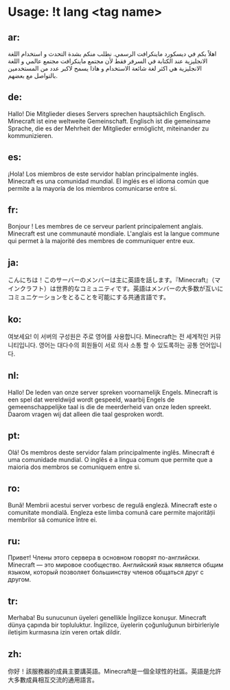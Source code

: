 # Usage: !t lang \<tag name\>
## ar:  
اهلاً بكم في ديسكورد ماينكرافت الرسمي. نطلب منكم بشدة التحدث و استخدام اللغة الانجليزية عند الكتابة في السرفر فقط لأن مجتمع ماينكرافت مجتمع عالمي و اللغة الانجليزية هي اكثر لغة شائعة الاستخدام و هاذا يسمح لاكبر عدد من المستخدمين بالتواصل مع بعضهم.  
  
## de:  
Hallo! Die Mitglieder dieses Servers sprechen hauptsächlich Englisch. Minecraft ist eine weltweite Gemeinschaft. Englisch ist die gemeinsame Sprache, die es der Mehrheit der Mitglieder ermöglicht, miteinander zu kommunizieren.
  
## es:  
¡Hola! Los miembros de este servidor hablan principalmente inglés. Minecraft es una comunidad mundial. El inglés es el idioma común que permite a la mayoría de los miembros comunicarse entre sí.  
  
## fr:  
Bonjour ! Les membres de ce serveur parlent principalement anglais. Minecraft est une communauté mondiale. L'anglais est la langue commune qui permet à la majorité des membres de communiquer entre eux.  

## ja:  
こんにちは！このサーバーのメンバーは主に英語を話します。『Minecraft』（マインクラフト）は世界的なコミュニティです。英語はメンバーの大多数が互いにコミュニケーションをとることを可能にする共通言語です。  
  
## ko:  
여보세요! 이 서버의 구성원은 주로 영어를 사용합니다. Minecraft는 전 세계적인 커뮤니티입니다. 영어는 대다수의 회원들이 서로 의사 소통 할 수 있도록하는 공통 언어입니다.  
  
## nl:  
Hallo! De leden van onze server spreken voornamelijk Engels. Minecraft is een spel dat wereldwijd wordt gespeeld, waarbij Engels de gemeenschappelijke taal is die de meerderheid van onze leden spreekt. Daarom vragen wij dat alleen die taal gesproken wordt.  
  
## pt:  
Olá! Os membros deste servidor falam principalmente inglês. Minecraft é uma comunidade mundial. O inglês é a língua comum que permite que a maioria dos membros se comuniquem entre si.  
  
## ro:  
Bună! Membrii acestui server vorbesc de regulă engleză. Minecraft este o comunitate mondială. Engleza este limba comună care permite majorității membrilor să comunice între ei.  
  
## ru:  
Привет! Члены этого сервера в основном говорят по-английски. Minecraft — это мировое сообщество. Английский язык является общим языком, который позволяет большинству членов общаться друг с другом.  
  
## tr:  
Merhaba! Bu sunucunun üyeleri genellikle İngilizce konuşur. Minecraft dünya çapında bir topluluktur. İngilizce, üyelerin çoğunluğunun birbirleriyle iletişim kurmasına izin veren ortak dildir.  
  
## zh:  
你好！該服務器的成員主要講英語。Minecraft是一個全球性的社區。英語是允許大多數成員相互交流的通用語言。
